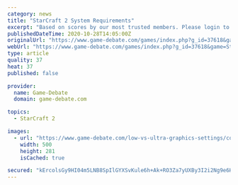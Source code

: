 ```yaml
---
category: news
title: "StarCraft 2 System Requirements"
excerpt: "Based on scores by our most trusted members. Please login to add your score for StarCraft 2 Graphics played on the pc. Lifespan Lifespan score reflects how much gameplay this pc game has in it. This is an average score out of 10 left by our most trusted ..."
publishedDateTime: 2020-10-28T14:05:00Z
originalUrl: "https://www.game-debate.com/games/index.php?g_id=37618&game=StarCraft 2"
webUrl: "https://www.game-debate.com/games/index.php?g_id=37618&game=StarCraft 2"
type: article
quality: 37
heat: 37
published: false

provider:
  name: Game-Debate
  domain: game-debate.com

topics:
  - StarCraft 2

images:
  - url: "https://www.game-debate.com/low-vs-ultra-graphics-settings/comparison-icon.jpg"
    width: 500
    height: 281
    isCached: true

secured: "kErcolsGy9HI04m5LNB8SpIlGYXSvKule6h+Ak+RO3Za7yUXBy3I2i2Ng9e6HrctFI5xuAU8Jhe3VThaZaBlvGgxMUG0JpJ8CvD7XAu9rkxquZwuM2wkTW3sWFis3MHwL7Q5rAFJ9NsuB9fjwtfga+AxG+bXAr+b3cSrotheCnUezex545wkyDpPdAdXI++wP4Q/KaiysRu706ucx0Z5GEAaoOL4Yx+5wkawoRKa1aNvSXz/PRlhyjuM2sH34X3K2KYJTvMJSWuHbIlflz2XbL7OIRdC8d7nc6k93BOcT50wMscSXhB6clPA0HKmHYqCRNnQ5Vu6t1MgzuYxPQD43c9sTr4cdwk6ZpuA+3/RVww=;h249kahKr6FvUKyGtEaQlg=="
---
```


